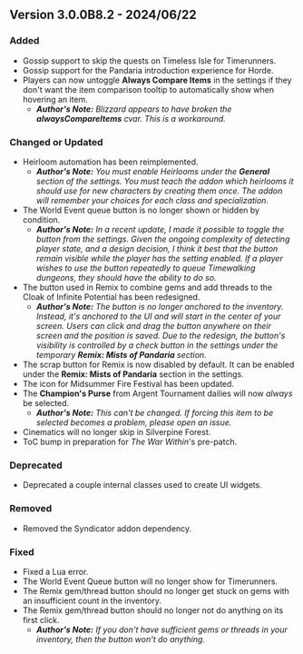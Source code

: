 ## Version 3.0.0B8.2 - 2024/06/22

### Added
- Gossip support to skip the quests on Timeless Isle for Timerunners.
- Gossip support for the Pandaria introduction experience for Horde.
- Players can now untoggle **Always Compare Items** in the settings if they don't want the item comparison tooltip to automatically show when hovering an item.
  - _**Author's Note:** Blizzard appears to have broken the **alwaysCompareItems** cvar. This is a workaround._
### Changed or Updated
- Heirloom automation has been reimplemented.
  - _**Author's Note:** You must enable Heirlooms under the **General** section of the settings. You must teach the addon which heirlooms it should use for new characters by creating them once. The addon will remember your choices for each class and specialization._
- The World Event queue button is no longer shown or hidden by condition.
  - _**Author's Note:** In a recent update, I made it possible to toggle the button from the settings. Given the ongoing complexity of detecting player state, and a design decision, I think it best that the button remain visible while the player has the setting enabled. If a player wishes to use the button repeatedly to queue Timewalking dungeons, they should have the ability to do so._
- The button used in Remix to combine gems and add threads to the Cloak of Infinite Potential has been redesigned.
  - _**Author's Note:** The button is no longer anchored to the inventory. Instead, it's anchored to the UI and will start in the center of your screen. Users can click and drag the button anywhere on their screen and the position is saved. Due to the redesign, the button's visibility is controlled by a check button in the settings under the temporary **Remix: Mists of Pandaria** section._
- The scrap button for Remix is now disabled by default. It can be enabled under the **Remix: Mists of Pandaria** section in the settings.
- The icon for Midsummer Fire Festival has been updated.
- The **Champion's Purse** from Argent Tournament dailies will now _always_ be selected.
  - _**Author's Note:** This can't be changed. If forcing this item to be selected becomes a problem, please open an issue._
- Cinematics will no longer skip in Silverpine Forest.
- ToC bump in preparation for _The War Within_'s pre-patch.
### Deprecated
- Deprecated a couple internal classes used to create UI widgets.
### Removed
- Removed the Syndicator addon dependency.
### Fixed
- Fixed a Lua error.
- The World Event Queue button will no longer show for Timerunners.
- The Remix gem/thread button should no longer get stuck on gems with an insufficient count in the inventory.
- The Remix gem/thread button should no longer not do anything on its first click.
  - _**Author's Note:** If you don't have sufficient gems or threads in your inventory, then the button won't do anything._